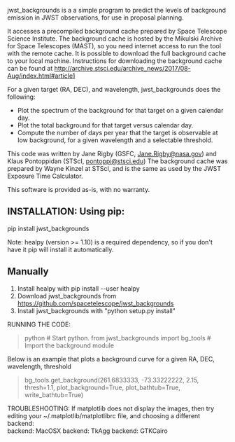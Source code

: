 jwst_backgrounds is a a simple program to predict the levels of background emission
in JWST observations, for use in proposal planning.

It accesses a precompiled background cache prepared by Space Telescope Science Institute. The background cache is hosted by the 
Mikulski Archive for Space Telescopes (MAST), so you need internet access to run the tool with the remote cache. It is possible to
download the full background cache to your local machine. Instructions for downloading the background cache can be found at http://archive.stsci.edu/archive_news/2017/08-Aug/index.html#article1

For a given target (RA, DEC), and wavelength, jwst_backgrounds does the following:
- Plot the spectrum of the background for that target on a given calendar day.
- Plot the total background for that target versus calendar day.
- Compute the number of days per year that the target is observable at low background,
  for a given wavelength and a selectable threshold.
  
This code was written by Jane Rigby (GSFC, Jane.Rigby@nasa.gov) and Klaus Pontoppidan (STScI, pontoppi@stsci.edu)
The background cache was prepared by Wayne Kinzel at STScI, and is the same as used by the JWST Exposure Time Calculator.

This software is provided as-is, with no warranty.

  
INSTALLATION:
Using pip:
----------
pip install jwst_backgrounds

Note: healpy (version >= 1.10) is a required dependency, so if you don't have it pip will install it automatically. 

Manually
----------
1) Install healpy with pip install --user healpy
2) Download jwst_backgrounds from https://github.com/spacetelescope/jwst_backgrounds
3) Install jwst_backgrounds with "python setup.py install" 
   
RUNNING THE CODE:
>python			# Start python.
>from jwst_backgrounds import bg_tools 	# Import the background module

Below is an example that plots a background curve for a given RA, DEC, wavelength, threshold
>bg_tools.get_background(261.6833333, -73.33222222, 2.15, thresh=1.1, plot_background=True, plot_bathtub=True, write_bathtub=True) 


TROUBLESHOOTING:
If matplotlib does not display the images, then try editing your ~/.matplotlib/matplotlibrc file,
and choosing a different backend:  
backend: MacOSX
backend: TkAgg
backend: GTKCairo

